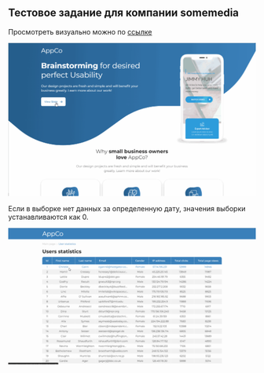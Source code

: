 ## Тестовое задание для компании somemedia

Просмотреть визуально можно по [ссылке](https://peregonb.github.io/bitmedia/)

![Alt Text](./docs/demo.gif)

Если в выборке нет данных за определенную дату, значения выборки устанавливаются как 0.

![Alt Text](./docs/demo2.gif)

